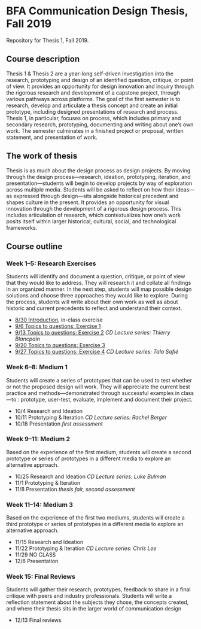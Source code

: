 # BFA Communication Design Thesis, Fall 2019
Repository for Thesis 1, Fall 2019.

## Course description

Thesis 1 & Thesis 2 are a year-long self-driven investigation into the research, prototyping and design of an identified question, critique, or point of view. It provides an opportunity for design innovation and inquiry through the rigorous research and development of a capstone project, through various pathways across platforms. The goal of the first semester is to research, develop and articulate a thesis concept and create an initial prototype, including designed presentations of research and process. Thesis 1, in particular, focuses on process, which includes primary and secondary research, prototyping, documenting and writing about one’s own work. The semester culminates in a finished project or proposal, written statement, and presentation of work.


## The work of thesis

Thesis is as much about the design process as design projects. By moving through the design process—research, ideation, prototyping, iteration, and presentation—students will begin to develop projects by way of exploration across multiple media. Students will be asked to reflect on how their ideas—as expressed through design—sits alongside historical precedent and shapes culture in the present. It provides an opportunity for visual innovation through the development of a rigorous design process. This includes articulation of research, which contextualizes how one’s work posits itself within larger historical, cultural, social, and technological frameworks.

## Course outline

### Week 1–5: Research Exercises
Students will identify and document a question, critique, or point of view that they would like to address. They will research it and collate all findings in an organized manner. In the next step, students will map possible design solutions and choose three approaches they would like to explore. During the process, students will write about their own work as well as about historic and current precedents to reflect and understand their context.

* [8/30	Introduction](https://github.com/juliettecezzar/thesis-f19/wiki/01%E2%80%94Introduction), in-class exercise
* [9/6 	Topics to questions: Exercise 1](https://github.com/juliettecezzar/thesis-f19/wiki/02%E2%80%94Topics-to-Questions:-Exercise-1)
* [9/13	Topics to questions: Exercise 2](https://github.com/juliettecezzar/thesis-f19/wiki/02%E2%80%94Topics-to-Questions:-Exercise-1) _CD Lecture series: Thierry Blancpain_
* [9/20	Topics to questions: Exercise 3](https://github.com/juliettecezzar/thesis-f19/wiki/9-20-Topics-to-questions:-Exercise-3)		
* [9/27	Topics to questions: Exercise 4](https://github.com/juliettecezzar/thesis-f19/wiki/05%E2%80%94Topics-to-questions:-Exercise-4) _CD Lecture series: Tala Safié_

### Week 6–8: Medium 1
Students will create a series of prototypes that can be used to test whether or not the proposed design will work. They will appreciate the current best practice and methods—demonstrated through successful examples in class—to : prototype, user-test, evaluate, implement and document their project. 

* 10/4 	Research and Ideation 		
* 10/11 Prototyping & Iteration _CD Lecture series: Rachel Berger_
* 10/18	Presentation _first assessment_

### Week 9–11: Medium 2
Based on the experience of the first medium, students will create a second prototype or series of prototypes in a different media to explore an alternative approach.

* 10/25	Research and Ideation _CD Lecture series: Luke Bulman_
* 11/1 	Prototyping & Iteration
* 11/8	Presentation  _thesis fair, second assessment_

### Week 11–14: Medium 3
Based on the experience of the first two mediums, students will create a third prototype or series of prototypes in a different media to explore an alternative approach.

* 11/15	Research and Ideation 		
* 11/22 Prototyping & Iteration _CD Lecture series: Chris Lee_
* 11/29	NO CLASS
* 12/6	Presentation
    
### Week 15: Final Reviews
Students will gather their research, prototypes, feedback to share in a final critique with peers and industry professionals. Students will write a reflection statement about the subjects they chose, the concepts created, and where their thesis sits in the larger world of communication design

* 12/13	Final reviews
